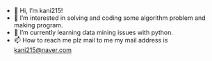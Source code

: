 - 👋 Hi, I’m kani215!
- 👀 I’m interested in solving and coding some algorithm problem and making program. 
- 🌱 I’m currently learning data mining issues with python.
- 📫 How to reach me plz mail to me my mail address is kani215@naver.com

<!---
kani215/kani215 is a ✨ special ✨ repository because its `README.md` (this file) appears on your GitHub profile.
You can click the Preview link to take a look at your changes.
--->
